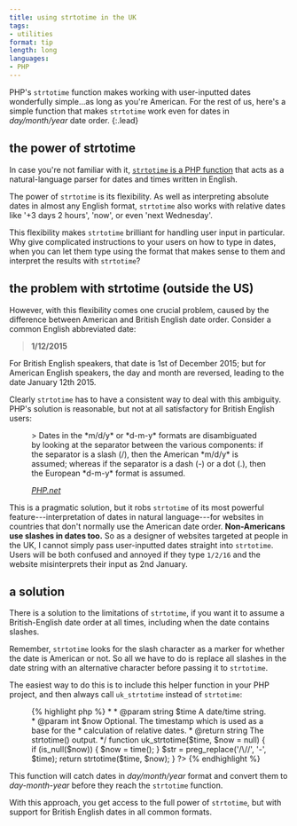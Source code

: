 ```yaml
---
title: using strtotime in the UK
tags:
- utilities
format: tip
length: long
languages:
- PHP
---
```


PHP's `strtotime` function makes working with user-inputted dates wonderfully simple...as long as you're American. For the rest of us, here's a simple function that makes `strtotime` work even for dates in *day/month/year* date order.
{:.lead}

## the power of strtotime

In case you're not familiar with it, [`strtotime` is a PHP function](http://php.net/manual/en/function.strtotime.php "PHP documentation on strtotime") that acts as a natural-language parser for dates and times written in English.

The power of `strtotime` is its flexibility. As well as interpreting absolute dates in almost any English format, `strtotime` also works with relative dates like '+3 days 2 hours', 'now', or even 'next Wednesday'.

This flexibility makes `strtotime` brilliant for handling user input in particular. Why give complicated instructions to your users on how to type in dates, when you can let them type using the format that makes sense to them and interpret the results with `strtotime`?

## the problem with strtotime (outside the US)

However, with this flexibility comes one crucial problem, caused by the difference between American and British English date order. Consider a common English abbreviated date:

> **1/12/2015**

For British English speakers, that date is 1st of December 2015; but for American English speakers, the day and month are reversed, leading to the date January 12th 2015.

Clearly `strtotime` has to have a consistent way to deal with this ambiguity. PHP's solution is reasonable, but not at all satisfactory for British English users:

<figure class="quote">
> Dates in the *m/d/y* or *d-m-y* formats are disambiguated by looking at the separator between the various components: if the separator is a slash (/), then the American *m/d/y* is assumed; whereas if the separator is a dash (-) or a dot (.), then the European *d-m-y* format is assumed.

<cite>[*PHP.net*](http://php.net/manual/en/function.strtotime.php "PHP documentation on strtotime")</cite>
</figure>

This is a pragmatic solution, but it robs `strtotime` of its most powerful feature---interpretation of dates in natural language---for websites in countries that don't normally use the American date order. **Non-Americans use slashes in dates too.** So as a designer of websites targeted at people in the UK, I cannot simply pass user-inputted dates straight into `strtotime`. Users will be both confused and annoyed if they type `1/2/16` and the website misinterprets their input as 2nd January.

## a solution

There is a solution to the limitations of `strtotime`, if you want it to assume a British-English date order at all times, including when the date contains slashes.

Remember, `strtotime` looks for the slash character as a marker for whether the date is American or not. So all we have to do is replace all slashes in the date string with an alternative character before passing it to `strtotime`.

The easiest way to do this is to include this helper function in your PHP project, and then always call `uk_strtotime` instead of `strtotime`:

<figure class="code">
{% highlight php %}
<?php
/**
 * Version of strtotime() that doesn't use American dates.
 *
 * `strtotime()` interprets a date with slashes as American - i.e. *m/d/y*. So we
 * replace all slashes with dashes, to stop it from doing this.
 *
 * @author cJ barnes <mail@cjbarnes.co.uk>
 * 
 * @param  string $time A date/time string.
 * @param  int    $now  Optional. The timestamp which is used as a base for the
 *                      calculation of relative dates.
 * @return string The strtotime() output.
 */
function uk_strtotime($time, $now = null) {
    if (is_null($now)) {
        $now = time();
    }
    $str = preg_replace('/\//', '-', $time);
    return strtotime($time, $now);
}
?>
{% endhighlight %}
</figure>

This function will catch dates in *day/month/year* format and convert them to *day-month-year* before they reach the `strtotime` function.

With this approach, you get access to the full power of `strtotime`, but with support for British English dates in all common formats.
